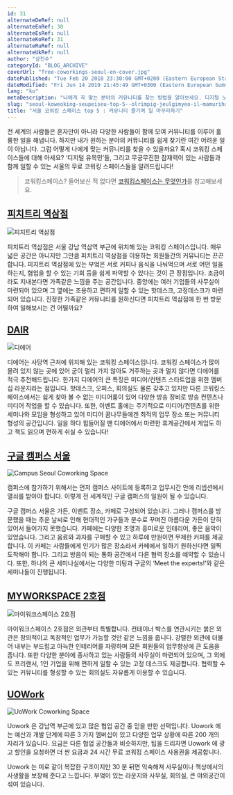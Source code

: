```yaml
---
id: 31
alternateDeRef: null
alternateEnRef: 30
alternateEsRef: null
alternateKoRef: 31
alternateRuRef: null
alternateUkRef: null
author: "상진수"
categoryId: "BLOG_ARCHIVE"
coverUrl: "free-coworkings-seoul-en-cover.jpg"
datePublished: "Tue Feb 20 2018 23:30:00 GMT+0200 (Eastern European Standard Time)"
dateModified: "Fri Jun 14 2019 21:45:49 GMT+0300 (Eastern European Summer Time)"
lang: "ko"
metaDescription: "나에게 꼭 맞는 분야의 커뮤니티를 찾는 방법을 알아보세요. 디지털 노마드, 무궁무진한 잠재력이 있는 사람들과 함께 할 수 있는 서울의 무료 코워킹 스페이스, 특히 특정 분야에 특화된 멋진 공유 공간들을 소개해드립니다."
slug: "seoul-koweoking-seupeiseu-top-5--olrimpig-jeulgimyeo-il-mamurihagi"
title: "서울 코워킹 스페이스 top 5 : 커뮤니티 즐기며 일 마무리하기"
---
```


전 세계의 사람들은 혼자만이 아니라 다양한 사람들이 함께 모여 커뮤니티를 이루어 훌륭한 일을 해냅니다. 하지만 내가 원하는 분야의 커뮤니티를 쉽게 찾기란 여간 어려운 일이 아닙니다. 그럼 어떻게 나에게 맞는 커뮤니티를 찾을 수 있을까요? 혹시 코워킹 스페이스들에 대해 아세요? ‘디지털 유목민’들, 그리고 무궁무진한 잠재력이 있는 사람들과 함께 일할 수 있는 서울의 무료 코워킹 스페이스들을 알려드립니다!

> 코워킹스페이스? 들어보신 적 없다면 [코워킹스페이스는 무엇인가](https://andcards.com/ko/blog/archive/koweoking-seupeiseuneun-mueosinga)를 참고해보세요.

## [피치트리 역삼점](https://www.peachtree.kr/)

![피치트리 역삼점](https://s3.ap-northeast-2.amazonaws.com/blogs.andcards.com/free-coworkings-seoul-en-photo-peachtree.jpg|height=800,width=1200)

피치트리 역삼점은 서울 강남 역삼역 부근에 위치해 있는 코워킹 스페이스입니다. 매우 넓은 공간은 아니지만 그만큼 피치트리 역삼점을 이용하는 회원들간의 커뮤니티는 끈끈합니다. 피치트리 역삼점에 있는 부엌은 서로 커피나 음식을 나눠먹으며 서로 어떤 일을 하는지, 협업을 할 수 있는 기회 등을 쉽게 파악할 수 있다는 것이 큰 장점입니다. 조금이라도 지내본다면 가족같은 느낌을 주는 공간입니다. 중앙에는 여러 기업들의 사무실이 마련되어 있으며 그 옆에는 조용하고 편하게 일할 수 있는 핫데스크, 고정데스크가 마련되어 있습니다. 진정한 가족같은 커뮤니티를 원하신다면 피치트리 역삼점에 한 번 방문하여 일해보시는 건 어떨까요?

## [DAIR](http://dair.me)

![디에어](https://s3.ap-northeast-2.amazonaws.com/blogs.andcards.com/book-a-conference-room-dair.jpg|height=438,width=900)

디에어는 사당역 근처에 위치해 있는 코워킹 스페이스입니다. 코워킹 스페이스가 많이 몰려 있지 않는 곳에 있어 굳이 멀리 가지 않아도 거주하는 곳과 멀지 않다면 디에어를 적극 추천해드립니다. 한가지 디에어의 큰 특징은 미디어/컨텐츠 스타트업을 위한 멤버십 라운지라는 점입니다. 핫데스크, 오피스, 회의실도 물론 갖추고 있지만 다른 코워킹스페이스에서는 쉽게 찾아 볼 수 없는 미디어룸이 있어 다양한 방송 장비로 방송 컨텐츠나 미디어 작업을 할 수 있습니다. 또한, 이벤트 홀에는 주기적으로 미디어/컨텐츠를 위한 세미나와 모임을 형성하고 있어 미디어 꿈나무들에겐 최적의 업무 장소 또는 커뮤니티 형성의 공간입니다. 일을 하다 힘들어질 땐 디에어에서 마련한 휴게공간에서 게임도 하고 책도 읽으며 편하게 쉬실 수 있습니다! 

## [구글 캠퍼스 서울](https://www.campus.co/seoul/ko)

![Campus Seoul Coworking Space](https://s3.ap-northeast-2.amazonaws.com/blogs.andcards.com/free-coworkings-seoul-en-photo-3.jpg|height=600,width=900)

캠퍼스에 참가하기 위해서는 먼저 캠퍼스 사이트에 등록하고 업무시간 안에 리셉션에서 열쇠를 받아야 합니다. 이렇게 전 세계적인 구글 캠퍼스의 일원이 될 수 있습니다.

구글 캠퍼스 서울은 가든, 이벤트 장소, 카페로 구성되어 있습니다. 그러나 캠퍼스를 방문했을 때는 추운 날씨로 인해 현대적인 가구들과 분수로 꾸며진 아름다운 가든이 닫혀있어서 들어가지 못했습니다. 카페에는 다양한 조명과 흥미로운 인테리어, 좋은 음악이 있었습니다. 그리고 음료와 과자를 구매할 수 있고 하루에 만원이면 무제한 커피를 제공합니다. 이 카페는 사람들에게 인기가 많은 장소라서 카페에서 일하기 원하신다면 일찍 도착해야 합니다. 그리고 방음이 되는 통화 공간에서 다른 협력 장소를 예약할 수 있습니다. 또한, 하나의 큰 세미나실에서는 다양한 미팅과 구글의 ‘Meet the experts!’와 같은 세미나들이 진행됩니다.

## [MYWORKSPACE 2호점](https://www.myworkspace.co.kr/)

![마이워크스페이스 2호점](https://s3.ap-northeast-2.amazonaws.com/blogs.andcards.com/free-coworkings-seoul-en-photo-mws2.jpg|height=1080,width=1920)

마이워크스페이스 2호점은 외관부터 특별합니다. 컨테이너 박스를 연관시키는 붉은 외관은 창의적이고 독창적인 업무가 가능할 것만 같은 느낌을 줍니다. 강렬한 외관에 더불어 내부는 부드럽고 아늑한 인테리어를 자랑하며 모든 회원들의 업무향상에 큰 도움을 줍니다. 또한 다양한 분야에 종사하고 있는 사람들의 사무실이 마련되어 있으며, 그 외에도 프리랜서, 1인 기업을 위해 편하게 일할 수 있는 고정 데스크도 제공합니다. 협력할 수 있는 커뮤니티를 형성할 수 있는 회의실도 자유롭게 이용할 수 있습니다.

## [UOWork](http://www.uowork.co.kr/)

![UoWork Coworking Space](https://s3.ap-northeast-2.amazonaws.com/blogs.andcards.com/free-coworkings-seoul-en-photo-5.jpg|height=600,width=900)

Uowork 은 강남역 부근에 있고 많은 협업 공간 중 믿을 만한 선택입니다. Uowork 에는 예산과 개발 단계에 따른 3 가지 멤버십이 있고 다양한 업무 상황에 따른 200 개의 자리가 있습니다. 요금은 다른 협업 공간들과 비슷하지만, 팁을 드리자면 Uowork 에 광고 할인을 요청하면 더 싼 요금과 24 시간 무료 코워킹 스페이스 사용권을 제공합니다.

Uowork 는 미로 같이 복잡한 구조이지만 30 분 뒤면 익숙해져 사무실이나 책상에서의 사생활을 보장해 준다고 느낍니다. 부엌이 있는 라운지와 사무실, 회의실, 큰 야외공간이 섞여 있습니다.

